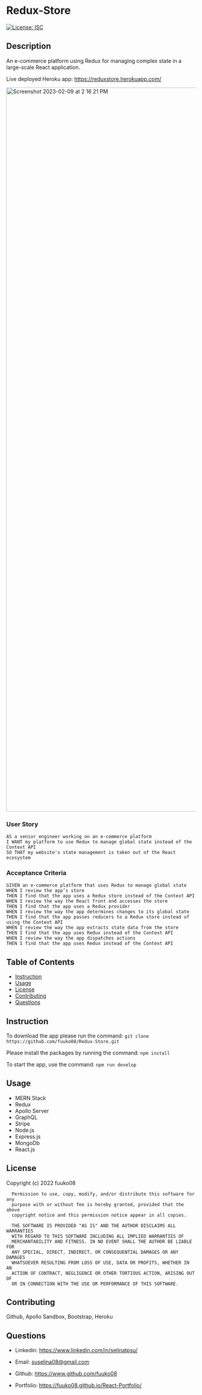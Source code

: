 # Redux-Store

  [![License: ISC](https://img.shields.io/badge/License-ISC-blue.svg)](https://opensource.org/licenses/ISC)

## Description

An e-commerce platform using Redux for managing complex state in a large-scale React application.

Live deployed Heroku app: https://reduxstore.herokuapp.com/

<img width="1919" alt="Screenshot 2023-02-09 at 2 16 21 PM" src="https://user-images.githubusercontent.com/108949883/217953572-859dc8d3-9d22-4e00-a883-087fbb39e43a.png">

### User Story
```
AS a senior engineer working on an e-commerce platform
I WANT my platform to use Redux to manage global state instead of the Context API
SO THAT my website's state management is taken out of the React ecosystem
```
### Acceptance Criteria
```
GIVEN an e-commerce platform that uses Redux to manage global state
WHEN I review the app’s store
THEN I find that the app uses a Redux store instead of the Context API
WHEN I review the way the React front end accesses the store
THEN I find that the app uses a Redux provider
WHEN I review the way the app determines changes to its global state
THEN I find that the app passes reducers to a Redux store instead of using the Context API
WHEN I review the way the app extracts state data from the store
THEN I find that the app uses Redux instead of the Context API
WHEN I review the way the app dispatches actions
THEN I find that the app uses Redux instead of the Context API
```

## Table of Contents

  * [Instruction](#instruction)
  * [Usage](#usage)
  * [License](#license)
  * [Contributing](#contributing)
  * [Questions](#questions)

<a name="instruction"/>

## Instruction

To download the app please run the command: ```git clone https://github.com/fuuko08/Redux-Store.git```

Please install the packages by running the command: ```npm install```

To start the app, use the command: ```npm run develop```

<a name="usage"/>

## Usage

* MERN Stack
* Redux
* Apollo Server
* GraphQL
* Stripe
* Node.js
* Express.js
* MongoDb
* React.js

<a name="license"/>

## License

Copyright (c) 2022 fuuko08

      Permission to use, copy, modify, and/or distribute this software for any
      purpose with or without fee is hereby granted, provided that the above
      copyright notice and this permission notice appear in all copies.

      THE SOFTWARE IS PROVIDED "AS IS" AND THE AUTHOR DISCLAIMS ALL WARRANTIES
      WITH REGARD TO THIS SOFTWARE INCLUDING ALL IMPLIED WARRANTIES OF
      MERCHANTABILITY AND FITNESS. IN NO EVENT SHALL THE AUTHOR BE LIABLE FOR
      ANY SPECIAL, DIRECT, INDIRECT, OR CONSEQUENTIAL DAMAGES OR ANY DAMAGES
      WHATSOEVER RESULTING FROM LOSS OF USE, DATA OR PROFITS, WHETHER IN AN
      ACTION OF CONTRACT, NEGLIGENCE OR OTHER TORTIOUS ACTION, ARISING OUT OF
      OR IN CONNECTION WITH THE USE OR PERFORMANCE OF THIS SOFTWARE.

<a name="contributing"/>

## Contributing

Github, Apollo Sandbox, Bootstrap, Heroku

<a name="questions"/>

## Questions

* Linkedin: https://www.linkedin.com/in/selinatpsu/

* Email: suselina08@gmail.com

* Github: https://www.github.com/fuuko08

* Portfolio: https://fuuko08.github.io/React-Portfolio/
